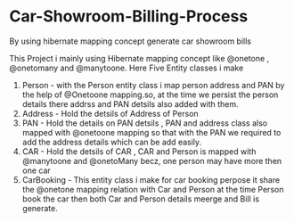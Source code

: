 # Car-Showroom-Billing-Process
By using hibernate mapping concept generate car showroom bills

This Project i mainly using Hibernate mapping concept like @onetone , @onetomany and @manytoone.
Here Five Entity classes i make 
1) Person - with the Person entity class i map person address and PAN by the help of @Onetoone mapping.so, at the time we persist the person details there addrss and PAN detsils also added with them.
2) Address - Hold the detsils of Address of Person 
3) PAN - Hold the details on PAN detsils , PAN and address class also mapped with  @onetoone mapping so that with the PAN we required to add the address details which can be add easily.
4) CAR - Hold the detsils of CAR , CAR and Person is mapped with @manytoone and @onetoMany becz, one person may have more then one car 
5) CarBooking - This entity class i make for car booking perpose it share the @onetone mapping relation with Car and Person at the time Person book the car then both Car and Person details meerge and Bill is generate. 

